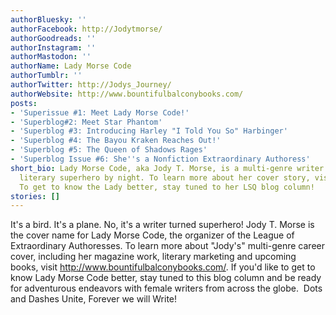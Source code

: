 ```yaml
---
authorBluesky: ''
authorFacebook: http://Jodytmorse/
authorGoodreads: ''
authorInstagram: ''
authorMastodon: ''
authorName: Lady Morse Code
authorTumblr: ''
authorTwitter: http://Jodys_Journey/
authorWebsite: http://www.bountifulbalconybooks.com/
posts:
- 'Superissue #1: Meet Lady Morse Code!'
- 'Superblog#2: Meet Star Phantom'
- 'Superblog #3: Introducing Harley "I Told You So" Harbinger'
- 'Superblog #4: The Bayou Kraken Reaches Out!'
- 'Superblog #5: The Queen of Shadows Rages'
- 'Superblog Issue #6: She''s a Nonfiction Extraordinary Authoress'
short_bio: Lady Morse Code, aka Jody T. Morse, is a multi-genre writer by day and
  literary superhero by night. To learn more about her cover story, visit http://www.bountifulbalconybooks.com/.
  To get to know the Lady better, stay tuned to her LSQ blog column!
stories: []
---
```


It's a bird. It's a plane. No, it's a writer turned superhero! Jody T. Morse is the cover name for Lady Morse Code, the organizer of the League of Extraordinary Authoresses. To learn more about "Jody's" multi-genre career cover, including her magazine work, literary marketing and upcoming books, visit http://www.bountifulbalconybooks.com/. If you'd like to get to know Lady Morse Code better, stay tuned to this blog column and be ready for adventurous endeavors with female writers from across the globe.  Dots and Dashes Unite, Forever we will Write!
